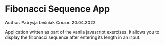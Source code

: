 # Fibonacci Sequence App

Author: Patrycja Leśniak
Create: 20.04.2022

Application written as part of the vanila javascript exercises.
It allows you to display the fibonacci sequence after entering its length in an input.
